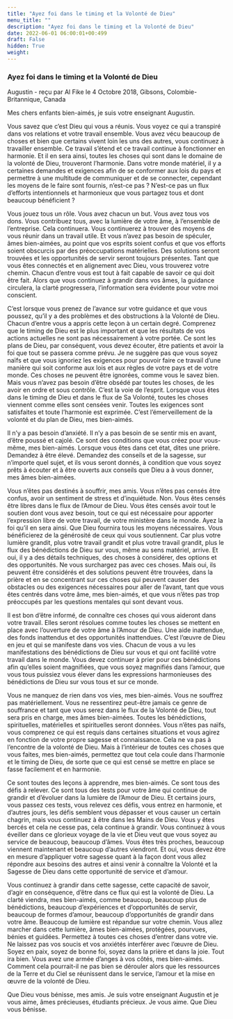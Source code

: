 ```yaml
---
title: "Ayez foi dans le timing et la Volonté de Dieu"
menu_title: ""
description: "Ayez foi dans le timing et la Volonté de Dieu"
date: 2022-06-01 06:00:01+00:499
draft: False
hidden: True
weight:
---
```

### Ayez foi dans le timing et la Volonté de Dieu

Augustin - reçu par Al Fike le 4 Octobre 2018, Gibsons, Colombie-Britannique, Canada

Mes chers enfants bien-aimés, je suis votre enseignant Augustin.

Vous savez que c’est Dieu qui vous a réunis. Vous voyez ce qui a transpiré dans vos relations et votre travail ensemble. Vous avez vécu beaucoup de choses et bien que certains vivent loin les uns des autres, vous continuez à travailler ensemble. Ce travail s’étend et ce travail continue à fonctionner en harmonie. Et il en sera ainsi, toutes les choses qui sont dans le domaine de la volonté de Dieu, trouveront l’harmonie. Dans votre monde matériel, il y a certaines demandes et exigences afin de se conformer aux lois du pays et permettre à une multitude de communiquer et de se connecter, cependant les moyens de le faire sont fournis, n’est-ce pas ? N’est-ce pas un flux d’efforts intentionnels et harmonieux que vous partagez tous et dont beaucoup bénéficient ?

Vous jouez tous un rôle. Vous avez chacun un but. Vous avez tous vos dons. Vous contribuez tous, avec la lumière de votre âme, à l’ensemble de l’entreprise. Cela continuera. Vous continuerez à trouver des moyens de vous réunir dans un travail utile. Et vous n’avez pas besoin de spéculer, âmes bien-aimées, au point que vos esprits soient confus et que vos efforts soient obscurcis par des préoccupations matérielles. Des solutions seront trouvées et les opportunités de servir seront toujours présentes. Tant que vous êtes connectés et en alignement avec Dieu, vous trouverez votre chemin. Chacun d’entre vous est tout à fait capable de savoir ce qui doit être fait. Alors que vous continuez à grandir dans vos âmes, la guidance circulera, la clarté progressera, l’information sera évidente pour votre moi conscient.

C’est lorsque vous prenez de l’avance sur votre guidance et que vous poussez, qu’il y a des problèmes et des obstructions à la Volonté de Dieu. Chacun d’entre vous a appris cette leçon à un certain degré. Comprenez que le timing de Dieu est le plus important et que les résultats de vos actions actuelles ne sont pas nécessairement à votre portée. Ce sont les plans de Dieu, par conséquent, vous devez écouter, être patients et avoir la foi que tout se passera comme prévu. Je ne suggère pas que vous soyez naïfs et que vous ignoriez les exigences pour pouvoir faire ce travail d’une manière qui soit conforme aux lois et aux règles de votre pays et de votre monde. Ces choses ne peuvent être ignorées, comme vous le savez bien. Mais vous n’avez pas besoin d’être obsédé par toutes les choses, de les avoir en ordre et sous contrôle. C’est la voie de l’esprit. Lorsque vous êtes dans le timing de Dieu et dans le flux de Sa Volonté, toutes les choses viennent comme elles sont censées venir. Toutes les exigences sont satisfaites et toute l’harmonie est exprimée. C’est l’émerveillement de la volonté et du plan de Dieu, mes bien-aimés.

Il n’y a pas besoin d’anxiété. Il n’y a pas besoin de se sentir mis en avant, d’être poussé et cajolé. Ce sont des conditions que vous créez pour vous-même, mes bien-aimés. Lorsque vous êtes dans cet état, dites une prière. Demandez à être élevé. Demandez des conseils et de la sagesse, sur n’importe quel sujet, et ils vous seront donnés, à condition que vous soyez prêts à écouter et à être ouverts aux conseils que Dieu a à vous donner, mes âmes bien-aimées.

Vous n’êtes pas destinés à souffrir, mes amis. Vous n’êtes pas censés être confus, avoir un sentiment de stress et d’inquiétude. Non. Vous êtes censés être libres dans le flux de l’Amour de Dieu. Vous êtes censés avoir tout le soutien dont vous avez besoin, tout ce qui est nécessaire pour apporter l’expression libre de votre travail, de votre ministère dans le monde. Ayez la foi qu’il en sera ainsi. Que Dieu fournira tous les moyens nécessaires. Vous bénéficierez de la générosité de ceux qui vous soutiennent. Car plus votre lumière grandit, plus votre travail grandit et plus votre travail grandit, plus le flux des bénédictions de Dieu sur vous, même au sens matériel, arrive. Et oui, il y a des détails techniques, des choses à considérer, des options et des opportunités. Ne vous surchargez pas avec ces choses. Mais oui, ils peuvent être considérés et des solutions peuvent être trouvées, dans la prière et en se concentrant sur ces choses qui peuvent causer des obstacles ou des exigences nécessaires pour aller de l’avant, tant que vous êtes centrés dans votre âme, mes bien-aimés, et que vous n’êtes pas trop préoccupés par les questions
mentales qui sont devant vous.

Il est bon d’être informé, de connaître ces choses qui vous aideront dans votre travail. Elles seront résolues comme toutes les choses se mettent en place avec l’ouverture de votre âme à l’Amour de Dieu. Une aide inattendue, des fonds inattendus et des opportunités inattendues. C’est l’œuvre de Dieu en jeu et qui se manifeste dans vos vies. Chacun de vous a vu les manifestations des bénédictions de Dieu sur vous et qui ont facilité votre travail dans le monde. Vous devez continuer à prier pour ces bénédictions afin qu’elles soient magnifiées, que vous soyez magnifiés dans l’amour, que vous tous puissiez vous élever dans les expressions harmonieuses des bénédictions de Dieu sur vous tous et sur ce monde.

Vous ne manquez de rien dans vos vies, mes bien-aimés. Vous ne souffrez pas matériellement. Vous ne ressentirez peut-être jamais ce genre de souffrance et tant que vous serez dans le flux de la Volonté de Dieu, tout sera pris en charge, mes âmes bien-aimées. Toutes les bénédictions, spirituelles, matérielles et spirituelles seront données. Vous n’êtes pas naïfs, vous comprenez ce qui est requis dans certaines situations et vous agirez en fonction de votre propre sagesse et connaissance. Cela ne va pas à l’encontre de la volonté de Dieu. Mais à l’intérieur de toutes ces choses que vous faites, mes bien-aimés, permettez que tout cela coule dans l’harmonie et le timing de Dieu, de sorte que ce qui est censé se mettre en place se fasse facilement et en harmonie.

Ce sont toutes des leçons à apprendre, mes bien-aimés. Ce sont tous des défis à relever. Ce sont tous des tests pour votre âme qui continue de grandir et d’évoluer dans la lumière de l’Amour de Dieu. Et certains jours, vous passez ces tests, vous relevez ces défis, vous entrez en harmonie, et d’autres jours, les défis semblent vous dépasser et vous causer un certain chagrin, mais vous continuez à être dans les Mains de Dieu. Vous y êtes bercés et cela ne cesse pas, cela continue à grandir. Vous continuez à vous éveiller dans ce glorieux voyage de la vie et Dieu veut que vous soyez au service de beaucoup, beaucoup d’âmes. Vous êtes très proches, beaucoup viennent maintenant et beaucoup d’autres viendront. Et oui, vous devez être en mesure d’appliquer votre sagesse quant à la façon dont vous allez répondre aux besoins des autres et ainsi venir à connaître la Volonté et la Sagesse de Dieu dans cette opportunité de service et d’amour.

Vous continuez à grandir dans cette sagesse, cette capacité de savoir, d’agir en conséquence, d’être dans ce flux qui est la volonté de Dieu. La clarté viendra, mes bien-aimés, comme beaucoup, beaucoup plus de bénédictions, beaucoup d’expériences et d’opportunités de servir, beaucoup de formes d’amour, beaucoup d’opportunités de grandir dans votre âme. Beaucoup de lumière est répandue sur votre chemin. Vous allez marcher dans cette lumière, âmes bien-aimées, protégées, pourvues, bénies et guidées. Permettez à toutes ces choses d’entrer dans votre vie. Ne laissez pas vos soucis et vos anxiétés interférer avec l’œuvre de Dieu. Soyez en paix, soyez de bonne foi, soyez dans la prière et dans la joie. Tout ira bien. Vous avez une armée d’anges à vos côtés, mes bien-aimés. Comment cela pourrait-il ne pas bien se dérouler alors que les ressources de la Terre et du Ciel se réunissent dans le service, l’amour et la mise en œuvre de la volonté de Dieu.

Que Dieu vous bénisse, mes amis. Je suis votre enseignant Augustin et je vous aime, âmes précieuses, étudiants précieux. Je vous aime. Que Dieu vous bénisse.



